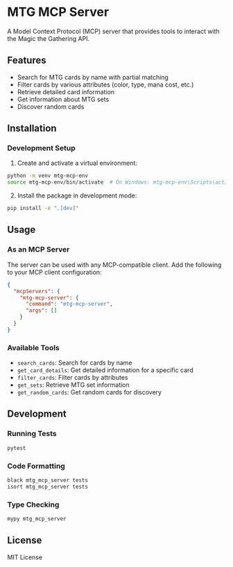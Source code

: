 # MTG MCP Server

A Model Context Protocol (MCP) server that provides tools to interact with the Magic the Gathering API.

## Features

- Search for MTG cards by name with partial matching
- Filter cards by various attributes (color, type, mana cost, etc.)
- Retrieve detailed card information
- Get information about MTG sets
- Discover random cards

## Installation

### Development Setup

1. Create and activate a virtual environment:

```bash
python -m venv mtg-mcp-env
source mtg-mcp-env/bin/activate  # On Windows: mtg-mcp-env\Scripts\activate
```

2. Install the package in development mode:

```bash
pip install -e ".[dev]"
```

## Usage

### As an MCP Server

The server can be used with any MCP-compatible client. Add the following to your MCP client configuration:

```json
{
  "mcpServers": {
    "mtg-mcp-server": {
      "command": "mtg-mcp-server",
      "args": []
    }
  }
}
```

### Available Tools

- `search_cards`: Search for cards by name
- `get_card_details`: Get detailed information for a specific card
- `filter_cards`: Filter cards by attributes
- `get_sets`: Retrieve MTG set information
- `get_random_cards`: Get random cards for discovery

## Development

### Running Tests

```bash
pytest
```

### Code Formatting

```bash
black mtg_mcp_server tests
isort mtg_mcp_server tests
```

### Type Checking

```bash
mypy mtg_mcp_server
```

## License

MIT License
